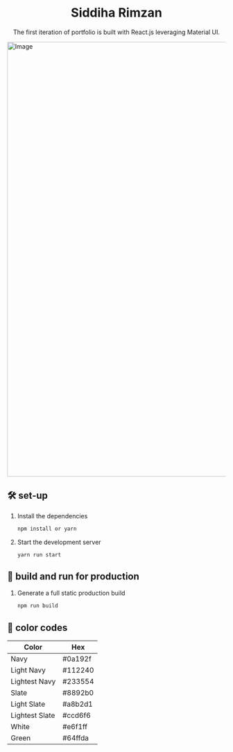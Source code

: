 <p align="center">
 
</p>
<h1 align="center">
  Siddiha Rimzan
</h1>
<p align="center">
  The first iteration of portfolio is  built with React.js leveraging Material UI.
</p>

<img width="1000" height="" alt="Image" src="https://github.com/user-attachments/assets/bff0011d-6422-44cc-a8d2-7d5ae0a7e114" />


## 🛠 set-up

1. Install the dependencies

   ```sh
   npm install or yarn
   ```

2. Start the development server

   ```sh
   yarn run start
   ```

## 🚀 build and run for production

1. Generate a full static production build

   ```sh
   npm run build
   ```


## 🎨 color codes

| Color          | Hex                                                                |
| -------------- | ------------------------------------------------------------------ |
| Navy           | #0a192f |
| Light Navy     | #112240 |
| Lightest Navy  | #233554 |
| Slate          | #8892b0 |
| Light Slate    | #a8b2d1 |
| Lightest Slate | #ccd6f6 |
| White          | #e6f1ff |
| Green          | #64ffda |
